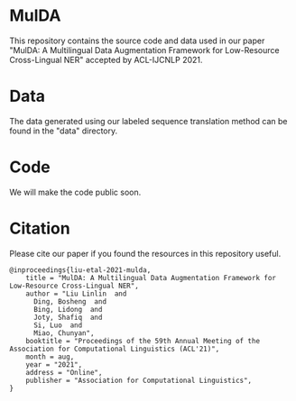 # MulDA
This repository contains the source code and data used in our paper "MulDA: A Multilingual Data Augmentation Framework for Low-Resource Cross-Lingual NER" accepted by ACL-IJCNLP 2021.

# Data
The data generated using our labeled sequence translation method can be found in the "data" directory.

# Code
We will make the code public soon.

# Citation
Please cite our paper if you found the resources in this repository useful.
```
@inproceedings{liu-etal-2021-mulda,
    title = "MulDA: A Multilingual Data Augmentation Framework for Low-Resource Cross-Lingual NER",
    author = "Liu Linlin  and
      Ding, Bosheng  and
      Bing, Lidong  and
      Joty, Shafiq  and
      Si, Luo  and
      Miao, Chunyan",
    booktitle = "Proceedings of the 59th Annual Meeting of the Association for Computational Linguistics (ACL'21)",
    month = aug,
    year = "2021",
    address = "Online",
    publisher = "Association for Computational Linguistics",
}
```

